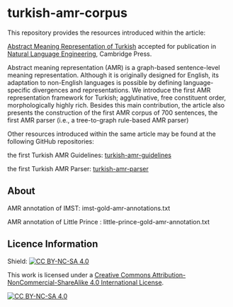# turkish-amr-corpus

This repository provides the resources introduced within the article:

[Abstract Meaning Representation of Turkish](https://www.cambridge.org/core/journals/natural-language-engineering/article/abstract-meaning-representation-of-turkish/35E839E5AF1F7B9F6BF16275A44BB71D) accepted for publication in [Natural Language Engineering](https://www.cambridge.org/core/journals/natural-language-engineering), Cambridge Press.



Abstract meaning representation (AMR) is a graph-based sentence-level meaning representation. Although it is originally designed for English, its adaptation to non-English languages is possible by defining language-specific divergences and representations.  We introduce the first AMR representation framework for Turkish; agglutinative, free constituent order, morphologically highly rich. Besides this main contribution, the article also presents the construction of the first AMR corpus of 700 sentences, the first AMR parser (i.e., a tree-to-graph rule-based AMR parser)



Other resources introduced within the same article may be found at the following GitHub repositories:

the first Turkish AMR Guidelines: [turkish-amr-guidelines](https://github.com/amr-turkish/turkish-amr-parser)


the first Turkish AMR Parser: [turkish-amr-parser](https://github.com/amr-turkish/turkish-amr-parser)

## About

AMR annotation of IMST: imst-gold-amr-annotations.txt

AMR annotation of Little Prince : little-prince-gold-amr-annotation.txt


## Licence Information

Shield: [![CC BY-NC-SA 4.0][cc-by-nc-sa-shield]][cc-by-nc-sa]

This work is licensed under a
[Creative Commons Attribution-NonCommercial-ShareAlike 4.0 International License][cc-by-nc-sa].

[![CC BY-NC-SA 4.0][cc-by-nc-sa-image]][cc-by-nc-sa]

[cc-by-nc-sa]: http://creativecommons.org/licenses/by-nc-sa/4.0/
[cc-by-nc-sa-image]: https://licensebuttons.net/l/by-nc-sa/4.0/88x31.png
[cc-by-nc-sa-shield]: https://img.shields.io/badge/License-CC%20BY--NC--SA%204.0-lightgrey.svg
